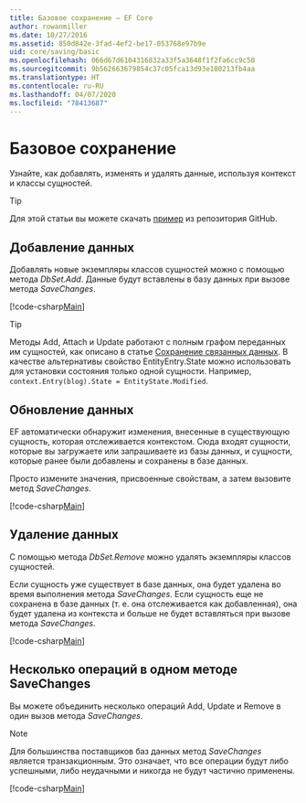 ```yaml
---
title: Базовое сохранение — EF Core
author: rowanmiller
ms.date: 10/27/2016
ms.assetid: 850d842e-3fad-4ef2-be17-053768e97b9e
uid: core/saving/basic
ms.openlocfilehash: 066d67d6104316832a33f5a3648f1f2fa6cc9c50
ms.sourcegitcommit: 9b562663679854c37c05fca13d93e180213fb4aa
ms.translationtype: HT
ms.contentlocale: ru-RU
ms.lasthandoff: 04/07/2020
ms.locfileid: "78413687"
---
```

# <a name="basic-save"></a>Базовое сохранение

Узнайте, как добавлять, изменять и удалять данные, используя контекст и классы сущностей.

> [!TIP]  
> Для этой статьи вы можете скачать [пример](https://github.com/dotnet/EntityFramework.Docs/tree/master/samples/core/Saving/Basics/) из репозитория GitHub.

## <a name="adding-data"></a>Добавление данных

Добавлять новые экземпляры классов сущностей можно с помощью метода *DbSet.Add*. Данные будут вставлены в базу данных при вызове метода *SaveChanges*.

[!code-csharp[Main](../../../samples/core/Saving/Basics/Sample.cs#Add)]

> [!TIP]  
> Методы Add, Attach и Update работают с полным графом переданных им сущностей, как описано в статье [Сохранение связанных данных](related-data.md). В качестве альтернативы свойство EntityEntry.State можно использовать для установки состояния только одной сущности. Например, `context.Entry(blog).State = EntityState.Modified`.

## <a name="updating-data"></a>Обновление данных

EF автоматически обнаружит изменения, внесенные в существующую сущность, которая отслеживается контекстом. Сюда входят сущности, которые вы загружаете или запрашиваете из базы данных, и сущности, которые ранее были добавлены и сохранены в базе данных.

Просто измените значения, присвоенные свойствам, а затем вызовите метод *SaveChanges*.

[!code-csharp[Main](../../../samples/core/Saving/Basics/Sample.cs#Update)]

## <a name="deleting-data"></a>Удаление данных

С помощью метода *DbSet.Remove* можно удалять экземпляры классов сущностей.

Если сущность уже существует в базе данных, она будет удалена во время выполнения метода *SaveChanges*. Если сущность еще не сохранена в базе данных (т. е. она отслеживается как добавленная), она будет удалена из контекста и больше не будет вставляться при вызове метода *SaveChanges*.

[!code-csharp[Main](../../../samples/core/Saving/Basics/Sample.cs#Remove)]

## <a name="multiple-operations-in-a-single-savechanges"></a>Несколько операций в одном методе SaveChanges

Вы можете объединить несколько операций Add, Update и Remove в один вызов метода *SaveChanges*.

> [!NOTE]  
> Для большинства поставщиков баз данных метод *SaveChanges* является транзакционным. Это означает, что все операции будут либо успешными, либо неудачными и никогда не будут частично применены.

[!code-csharp[Main](../../../samples/core/Saving/Basics/Sample.cs#MultipleOperations)]
